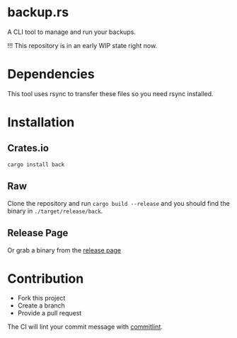 # backup.rs

A CLI tool to manage and run your backups.

!!! This repository is in an early WIP state right now.

# Dependencies

This tool uses rsync to transfer these files so you need rsync installed.

# Installation

## Crates.io

`cargo install back`

## Raw

Clone the repository and run `cargo build --release` and you should find the binary in `./target/release/back`.

## Release Page

Or grab a binary from the [release page](https://github.com/mstruebing/backup.rs/releases)

# Contribution

- Fork this project
- Create a branch
- Provide a pull request

The CI will lint your commit message with [commitlint](https://commitlint.js.org/#/).
